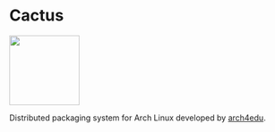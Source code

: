Cactus
========
<img src="https://user-images.githubusercontent.com/5357170/192801887-4f17172a-ff0c-4722-986c-887f7b5ed3f3.png" width="125"/>

Distributed packaging system for Arch Linux developed by [arch4edu](https://github.com/arch4edu/arch4edu).
